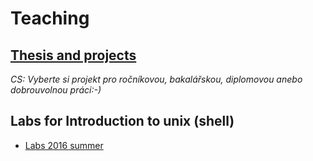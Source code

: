 Teaching
========

## [Thesis and projects](https://ufal.mff.cuni.cz/ondrej-platek#projects)

*CS: Vyberte si projekt pro ročníkovou, bakalářskou, diplomovou anebo dobrouvolnou práci:-)*

## Labs for Introduction to unix (shell)
- [Labs 2016 summer]()
